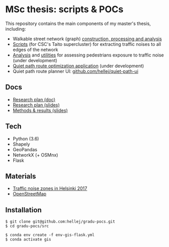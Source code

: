 # MSc thesis: scripts & POCs
This repository contains the main components of my master's thesis, including:
* Walkable street network (graph) [construction, processing and analysis](src/utils/networks.py)
* [Scripts](https://github.com/hellej/gradu-pocs/tree/master/src/batch_jobs) (for CSC's Taito supercluster) for extracting traffic noises to all edges of the network 
* [Analysis](src/3_path_noises.py) and [utilities](src/utils/exposures.py) for assessing pedestrians exposure to traffic noise (under development)
* [Quiet path route optimization application](src/quiet_paths_app.py) (under development)
* Quiet path route planner UI: [github.com/hellej/quiet-path-ui](https://github.com/hellej/quiet-path-ui)

## Docs
* [Research plan (doc)](thesis/research_plan_doc.pdf)
* [Research plan (slides)](thesis/research_plan_slides.pdf)
* [Methods & results (slides)](thesis/methods_results.pdf)

## Tech
* Python (3.6)
* Shapely
* GeoPandas
* NetworkX (+ OSMnx)
* Flask

## Materials
* [Traffic noise zones in Helsinki 2017](https://hri.fi/data/en_GB/dataset/helsingin-kaupungin-meluselvitys-2017)
* [OpenStreetMap](https://www.openstreetmap.org/about/)

## Installation
```
$ git clone git@github.com:hellej/gradu-pocs.git
$ cd gradu-pocs/src

$ conda env create -f env-gis-flask.yml
$ conda activate gis
```
